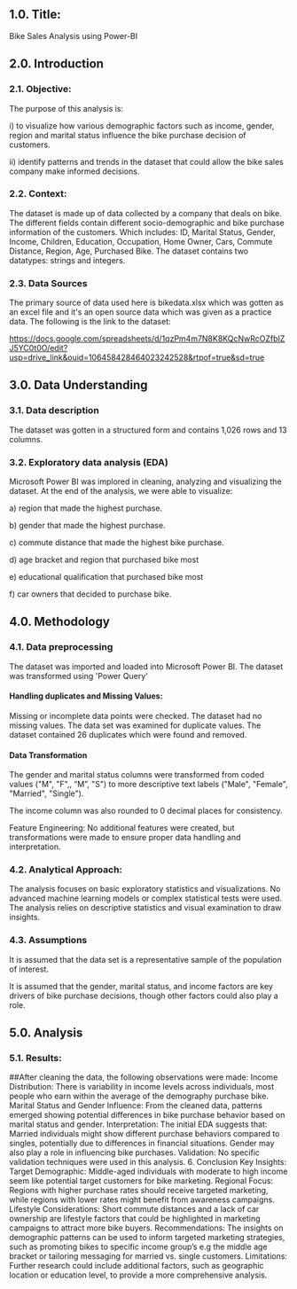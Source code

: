 ## 1.0. Title:

Bike Sales Analysis using Power-BI

## 2.0. Introduction

### 2.1. Objective: 

The purpose of this analysis is:

i) to visualize  how various demographic factors such as income, gender, region and marital status influence the bike purchase decision of customers. 

ii) identify patterns and trends in the dataset that could allow the bike sales company make informed decisions.

### 2.2. Context: 

The dataset is made up of data collected by a company that deals on bike. The different fields contain different socio-demographic and bike purchase information of the customers. Which includes: ID,	Marital Status,	Gender,	Income,	Children,	Education,	Occupation,	Home Owner,	Cars,	Commute Distance,	Region,	Age,	Purchased Bike. The dataset contains two datatypes: strings and integers.

### 2.3. Data Sources

The primary source of data used here is bikedata.xlsx which was gotten as an excel file and it's an open source data which was given as a practice data. The following is the link to the dataset: 

https://docs.google.com/spreadsheets/d/1qzPm4m7N8K8KQcNwRcOZfbIZJ5YC0t0O/edit?usp=drive_link&ouid=106458428464023242528&rtpof=true&sd=true



## 3.0. Data Understanding

### 3.1. Data description
The dataset was gotten in a structured form and contains 1,026 rows and 13 columns. 

### 3.2. Exploratory data analysis (EDA)

Microsoft Power BI was implored in cleaning, analyzing and visualizing the dataset. At the end of the analysis, we were able to visualize:

a) region that made the highest purchase.

b) gender that made the highest purchase.

c) commute distance that made the highest bike purchase.

d) age bracket and region that purchased bike most 

e) educational qualification that purchased bike most

f) car owners that decided to purchase bike.


## 4.0. Methodology

### 4.1. Data preprocessing

The dataset was imported and loaded into Microsoft Power BI. The dataset was transformed using 'Power Query'
#### Handling duplicates and Missing Values:

Missing or incomplete data points were checked. The dataset had no missing values. The data set was examined for duplicate values. The dataset contained 26 duplicates which were found and removed. 

#### Data Transformation

The gender and marital status columns were transformed from coded values ("M", "F",, “M”, "S") to more descriptive text labels ("Male", "Female", "Married", "Single").

The income column was also rounded to 0 decimal places for consistency.

Feature Engineering: No additional features were created, but transformations were made to ensure proper data handling and interpretation.

### 4.2. Analytical Approach:

The analysis focuses on basic exploratory statistics and visualizations. No advanced machine learning models or complex statistical tests were used. The analysis relies on descriptive statistics and visual examination to draw insights.

### 4.3. Assumptions

It is assumed that the data set is a representative sample of the population of interest.


It is assumed that the gender, marital status, and income factors are key drivers of bike purchase decisions, though other factors could also play a role.


## 5.0. Analysis

### 5.1. Results:









##After cleaning the data, the following observations were made:
Income Distribution: There is variability in income levels across individuals, most people who earn within the average of the demography purchase bike.
Marital Status and Gender Influence: From the cleaned data, patterns emerged showing potential differences in bike purchase behavior based on marital status and gender.
Interpretation:
The initial EDA suggests that:
Married individuals might show different purchase behaviors compared to singles, potentially due to differences in financial situations.
Gender may also play a role in influencing bike purchases.
Validation:
No specific validation techniques were used in this analysis. 
6. Conclusion
Key Insights:
Target Demographic: Middle-aged individuals with moderate to high income seem like potential target customers for bike marketing.
Regional Focus: Regions with higher purchase rates should receive targeted marketing, while regions with lower rates might benefit from awareness campaigns.
Lifestyle Considerations: Short commute distances and a lack of car ownership are lifestyle factors that could be highlighted in marketing campaigns to attract more bike buyers.
Recommendations:
The insights on demographic patterns can be used to inform targeted marketing strategies, such as promoting bikes to specific income group’s e.g the middle age bracket or tailoring messaging for married vs. single customers.
Limitations:
Further research could include additional factors, such as geographic location or education level, to provide a more comprehensive analysis.
